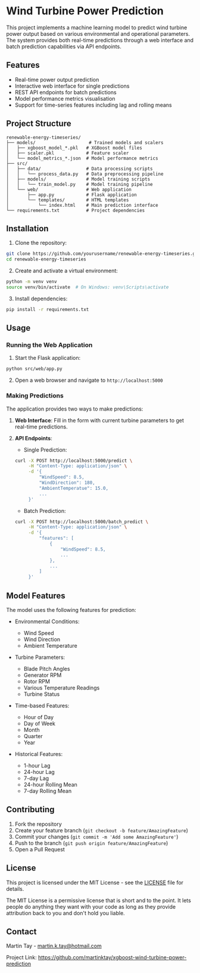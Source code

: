 # Wind Turbine Power Prediction

This project implements a machine learning model to predict wind turbine power output based on various environmental and operational parameters. The system provides both real-time predictions through a web interface and batch prediction capabilities via API endpoints.

## Features

- Real-time power output prediction
- Interactive web interface for single predictions
- REST API endpoints for batch predictions
- Model performance metrics visualisation
- Support for time-series features including lag and rolling means

## Project Structure

```
renewable-energy-timeseries/
├── models/                    # Trained models and scalers
│   ├── xgboost_model_*.pkl   # XGBoost model files
│   ├── scaler.pkl            # Feature scaler
│   └── model_metrics_*.json  # Model performance metrics
├── src/
│   ├── data/                 # Data processing scripts
│   │   └── process_data.py   # Data preprocessing pipeline
│   ├── models/               # Model training scripts
│   │   └── train_model.py    # Model training pipeline
│   └── web/                  # Web application
│       ├── app.py            # Flask application
│       └── templates/        # HTML templates
│           └── index.html    # Main prediction interface
└── requirements.txt          # Project dependencies
```

## Installation

1. Clone the repository:

```bash
git clone https://github.com/yourusername/renewable-energy-timeseries.git
cd renewable-energy-timeseries
```

2. Create and activate a virtual environment:

```bash
python -m venv venv
source venv/bin/activate  # On Windows: venv\Scripts\activate
```

3. Install dependencies:

```bash
pip install -r requirements.txt
```

## Usage

### Running the Web Application

1. Start the Flask application:

```bash
python src/web/app.py
```

2. Open a web browser and navigate to `http://localhost:5000`

### Making Predictions

The application provides two ways to make predictions:

1. **Web Interface**: Fill in the form with current turbine parameters to get real-time predictions.

2. **API Endpoints**:

   - Single Prediction:

   ```bash
   curl -X POST http://localhost:5000/predict \
        -H "Content-Type: application/json" \
        -d '{
            "WindSpeed": 8.5,
            "WindDirection": 180,
            "AmbientTemperatue": 15.0,
            ...
        }'
   ```

   - Batch Prediction:

   ```bash
   curl -X POST http://localhost:5000/batch_predict \
        -H "Content-Type: application/json" \
        -d '{
            "features": [
                {
                    "WindSpeed": 8.5,
                    ...
                },
                ...
            ]
        }'
   ```

## Model Features

The model uses the following features for prediction:

- Environmental Conditions:

  - Wind Speed
  - Wind Direction
  - Ambient Temperature

- Turbine Parameters:

  - Blade Pitch Angles
  - Generator RPM
  - Rotor RPM
  - Various Temperature Readings
  - Turbine Status

- Time-based Features:

  - Hour of Day
  - Day of Week
  - Month
  - Quarter
  - Year

- Historical Features:
  - 1-hour Lag
  - 24-hour Lag
  - 7-day Lag
  - 24-hour Rolling Mean
  - 7-day Rolling Mean

## Contributing

1. Fork the repository
2. Create your feature branch (`git checkout -b feature/AmazingFeature`)
3. Commit your changes (`git commit -m 'Add some AmazingFeature'`)
4. Push to the branch (`git push origin feature/AmazingFeature`)
5. Open a Pull Request

## License

This project is licensed under the MIT License - see the [LICENSE](LICENSE) file for details.

The MIT License is a permissive license that is short and to the point. It lets people do anything they want with your code as long as they provide attribution back to you and don't hold you liable.

## Contact

Martin Tay - martin.k.tay@hotmail.com

Project Link: https://github.com/martinktay/xgboost-wind-turbine-power-prediction
